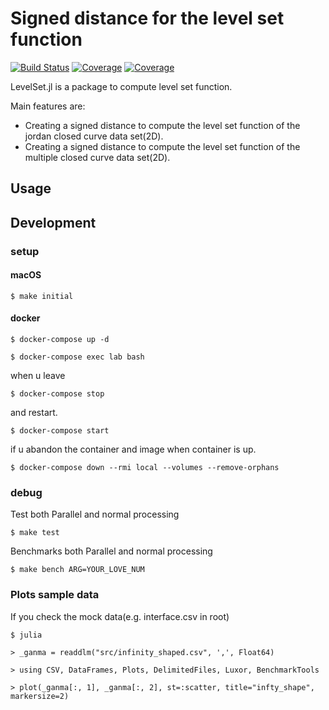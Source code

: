 # Signed distance for the level set function


[![Build Status](https://travis-ci.com/jabelic/LevelSet.jl.svg?branch=main)](https://travis-ci.com/jabelic/LevelSet.jl)
[![Coverage](https://codecov.io/gh/jabelic/LevelSet.jl/branch/main/graph/badge.svg)](https://codecov.io/gh/jabelic/LevelSet.jl)
[![Coverage](https://coveralls.io/repos/github/jabelic/LevelSet.jl/badge.svg?branch=main)](https://coveralls.io/github/jabelic/LevelSet.jl?branch=main)


<!-- TODO: set Package Name : LevelSet.jl-->
<!--  LevelSet.jlはレベルセット関数に関する機能を提供するpackageである -->
LevelSet.jl is a package to compute level set function.

Main features are:

- Creating a signed distance to compute the level set function of the jordan closed curve data set(2D).
- Creating a signed distance to compute the level set function of the multiple closed curve data set(2D).

<!-- レベルセット法のためのレベルセット関数を計算する際に初期値として必要な付合付き距離関数を閉曲線データから提供する。 -->


## Usage


## Development

### setup
#### macOS

`$ make initial`

#### docker

`$ docker-compose up -d`

`$ docker-compose exec lab bash`


when u leave

`$ docker-compose stop`

and restart.

`$ docker-compose start`


if u abandon the container and image when container is up.

`$ docker-compose down --rmi local --volumes --remove-orphans`


### debug


Test both Parallel and normal processing

`$ make test`

Benchmarks both Parallel and normal processing

`$ make bench ARG=YOUR_LOVE_NUM`


### Plots sample data

If you check the mock data(e.g. interface.csv in root)

`$ julia `  

`> _ganma = readdlm("src/infinity_shaped.csv", ',', Float64)`

`> using CSV, DataFrames, Plots, DelimitedFiles, Luxor, BenchmarkTools`  

`> plot(_ganma[:, 1], _ganma[:, 2], st=:scatter, title="infty_shape", markersize=2)`


